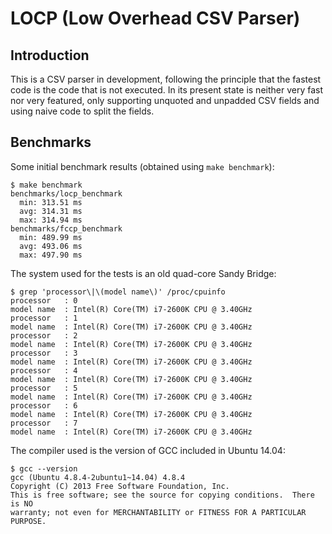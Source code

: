# LOCP (Low Overhead CSV Parser)

## Introduction

This is a CSV parser in development, following the principle that the fastest code is the code that is not executed. In its present state is neither very fast nor very featured, only supporting unquoted and unpadded CSV fields and using naive code to split the fields.

## Benchmarks

Some initial benchmark results (obtained using `make benchmark`):

    $ make benchmark
    benchmarks/locp_benchmark
      min: 313.51 ms
      avg: 314.31 ms
      max: 314.94 ms
    benchmarks/fccp_benchmark
      min: 489.99 ms
      avg: 493.06 ms
      max: 497.90 ms

The system used for the tests is an old quad-core Sandy Bridge:

    $ grep 'processor\|\(model name\)' /proc/cpuinfo 
    processor	: 0
    model name	: Intel(R) Core(TM) i7-2600K CPU @ 3.40GHz
    processor	: 1
    model name	: Intel(R) Core(TM) i7-2600K CPU @ 3.40GHz
    processor	: 2
    model name	: Intel(R) Core(TM) i7-2600K CPU @ 3.40GHz
    processor	: 3
    model name	: Intel(R) Core(TM) i7-2600K CPU @ 3.40GHz
    processor	: 4
    model name	: Intel(R) Core(TM) i7-2600K CPU @ 3.40GHz
    processor	: 5
    model name	: Intel(R) Core(TM) i7-2600K CPU @ 3.40GHz
    processor	: 6
    model name	: Intel(R) Core(TM) i7-2600K CPU @ 3.40GHz
    processor	: 7
    model name	: Intel(R) Core(TM) i7-2600K CPU @ 3.40GHz

The compiler used is the version of GCC included in Ubuntu 14.04:

    $ gcc --version
    gcc (Ubuntu 4.8.4-2ubuntu1~14.04) 4.8.4
    Copyright (C) 2013 Free Software Foundation, Inc.
    This is free software; see the source for copying conditions.  There is NO
    warranty; not even for MERCHANTABILITY or FITNESS FOR A PARTICULAR PURPOSE.

